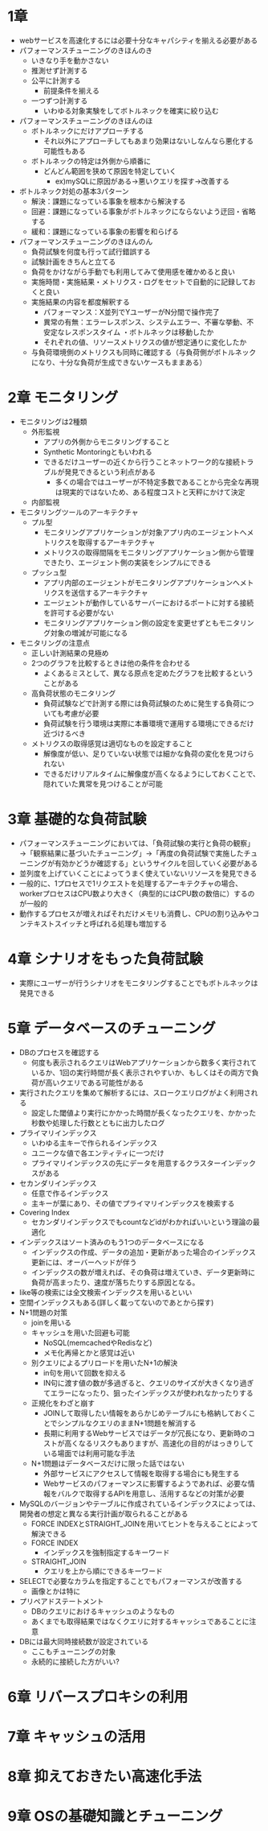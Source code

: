 # 1章
- webサービスを高速化するには必要十分なキャパシティを揃える必要がある
- パフォーマンスチューニングのきほんのき
  - いきなり手を動かさない
  - 推測せず計測する
  - 公平に計測する
    - 前提条件を揃える
  - 一つずつ計測する
    - いわゆる対象実験をしてボトルネックを確実に絞り込む
- パフォーマンスチューニングのきほんのほ
  - ボトルネックにだけアプローチする
    - それ以外にアプローチしてもあまり効果はないしなんなら悪化する可能性もある
  - ボトルネックの特定は外側から順番に
    - どんどん範囲を狭めて原因を特定していく
      - ex)mySQLに原因がある->悪いクエリを探す->改善する
- ボトルネック対処の基本3パターン
  - 解決：課題になっている事象を根本から解決する 
  - 回避：課題になっている事象がボトルネックにならないよう迂回・省略する 
  - 緩和：課題になっている事象の影響を和らげる
- パフォーマンスチューニングのきほんのん
  - 負荷試験を何度も行って試行錯誤する
  - 試験計画をきちんと立てる
  - 負荷をかけながら手動でも利用してみて使用感を確かめると良い 
  - 実施時間・実施結果・メトリクス・ログをセットで自動的に記録しておくと良い
  - 実施結果の内容を都度解釈する 
    - パフォーマンス：X並列でYユーザーがN分間で操作完了 
    - 異常の有無：エラーレスポンス、システムエラー、不審な挙動、不安定なレスポンスタイム ・ボトルネックは移動したか 
    - それぞれの値、リソースメトリクスの値が想定通りに変化したか 
  - 与負荷環境側のメトリクスも同時に確認する（与負荷側がボトルネックになり、十分な負荷が生成できないケースもままある）


# 2章 モニタリング
- モニタリングは2種類
  - 外形監視
    - アプリの外側からモニタリングすること
    - Synthetic Montoringともいわれる
    - できるだけユーザーの近くから行うことネットワーク的な接続トラブルが発見できるという利点がある
      - 多くの場合ではユーザーが不特定多数であることから完全な再現は現実的ではないため、ある程度コストと天秤にかけて決定
  - 内部監視
- モニタリングツールのアーキテクチャ
  - プル型
    - モニタリングアプリケーションが対象アプリ内のエージェントへメトリクスを取得するアーキテクチャ
    - メトリクスの取得間隔をモニタリングアプリケーション側から管理できたり、エージェント側の実装をシンプルにできる
  - プッシュ型
    - アプリ内部のエージェントがモニタリングアプリケーションへメトリクスを送信するアーキテクチャ
    - エージェントが動作しているサーバーにおけるポートに対する接続を許可する必要がない
    - モニタリングアプリケーション側の設定を変更せずともモニタリング対象の増減が可能になる
- モニタリングの注意点
  - 正しい計測結果の見極め
  - 2つのグラフを比較するときは他の条件を合わせる
    - よくあるミスとして、異なる原点を定めたグラフを比較するということがある
  - 高負荷状態のモニタリング
    - 負荷試験などで計測する際には負荷試験のために発生する負荷についても考慮が必要
    - 負荷試験を行う環境は実際に本番環境で運用する環境にできるだけ近づけるべき
  - メトリクスの取得感覚は適切なものを設定すること
    - 解像度が低い、足りていない状態では細かな負荷の変化を見つけられない
    - できるだけリアルタイムに解像度が高くなるようにしておくことで、隠れていた異常を見つけることが可能

# 3章 基礎的な負荷試験
- パフォーマンスチューニングにおいては、「負荷試験の実行と負荷の観察」→「観察結果に基づいたチューニング」→「再度の負荷試験で実施したチューニングが有効かどうか確認する」というサイクルを回していく必要がある
- 並列度を上げていくことによってうまく使えていないリソースを発見できる
- 一般的に、1プロセスで1リクエストを処理するアーキテクチャの場合、workerプロセスはCPU数より大きく（典型的にはCPU数の数倍に）するのが一般的
- 動作するプロセスが増えればそれだけメモリも消費し、CPUの割り込みやコンテキストスイッチと呼ばれる処理も増加する

# 4章 シナリオをもった負荷試験
- 実際にユーザーが行うシナリオをモニタリングすることでもボトルネックは発見できる

# 5章 データベースのチューニング
- DBのプロセスを確認する
  - 何度も表示されるクエリはWebアプリケーションから数多く実行されているか、1回の実行時間が長く表示されやすいか、もしくはその両方で負荷が高いクエリである可能性がある
- 実行されたクエリを集めて解析するには、スロークエリログがよく利用される
  - 設定した閾値より実行にかかった時間が長くなったクエリを、かかった秒数や処理した行数とともに出力したログ
- プライマリインデックス
  - いわゆる主キーで作られるインデックス
  - ユニークな値で各エンティティに一つだけ
  - プライマリインデックスの先にデータを用意するクラスターインデックスがある
- セカンダリインデックス
  - 任意で作るインデックス
  - 主キーが葉にあり、その値でプライマリインデックスを検索する
- Covering Index
  - セカンダリインデックスでもcountなどidがわかればいいという理論の最適化
- インデックスはソート済みのもう1つのデータベースになる
  - インデックスの作成、データの追加・更新があった場合のインデックス更新には、オーバーヘッドが伴う
  - インデックスの数が増えれば、その負荷は増えていき、データ更新時に負荷が高まったり、速度が落ちたりする原因となる。
- like等の検索には全文検索インデックスを用いるといい
- 空間インデックスもある(詳しく載ってないのであとから探す)
- N+1問題の対策
  - joinを用いる
  - キャッシュを用いた回避も可能
    - NoSQL(memcachedやRedisなど)
    - メモ化再帰とかと感覚は近い
  - 別クエリによるプリロードを用いたN+1の解決
    - in句を用いて回数を抑える
    - IN句に渡す値の数が多過ぎると、クエリのサイズが大きくなり過ぎてエラーになったり、狙ったインデックスが使われなかったりする
  - 正規化をわざと崩す
    - JOINして取得したい情報をあらかじめテーブルにも格納しておくことでシンプルなクエリのままN+1問題を解消する
    - 長期に利用するWebサービスではデータが冗長になり、更新時のコストが高くなるリスクもありますが、高速化の目的がはっきりしている場面では利用可能な手法
  - N+1問題はデータベースだけに限った話ではない
    - 外部サービスにアクセスして情報を取得する場合にも発生する
    - Webサービスのパフォーマンスに影響するようであれば、必要な情報をバルクで取得するAPIを用意し、活用するなどの対策が必要
- MySQLのバージョンやテーブルに作成されているインデックスによっては、開発者の想定と異なる実行計画が取られることがある
  - FORCE INDEXとSTRAIGHT_JOINを用いてヒントを与えることによって解決できる
  - FORCE INDEX
    - インデックスを強制指定するキーワード
  - STRAIGHT_JOIN
    - クエリを上から順にできるキーワード
- SELECTで必要なカラムを指定することでもパフォーマンスが改善する
  - 画像とかは特に
- プリペアドステートメント
  - DBのクエリにおけるキャッシュのようなもの
  - あくまでも取得結果ではなくクエリに対するキャッシュであることに注意
- DBには最大同時接続数が設定されている
  - ここもチューニングの対象
  - 永続的に接続した方がいい?

# 6章 リバースプロキシの利用
# 7章 キャッシュの活用
# 8章 抑えておきたい高速化手法
# 9章 OSの基礎知識とチューニング
